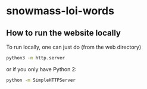 # snowmass-loi-words

## How to run the website locally

To run locally, one can just do (from the web directory)

```bash
python3 -m http.server
```

or if you only have Python 2:

```bash
python -m SimpleHTTPServer
```
